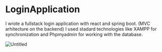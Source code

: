 # LoginApplication

I wrote a fullstack login application with react and spring boot. (MVC arhitecture on the backend)
I used stadard technologies like XAMPP for synchronization and Phpmyadmin for working with the database.


![Untitled](https://user-images.githubusercontent.com/72076037/155223450-42154cb3-40bf-4b76-a73f-39502d11f716.png)
